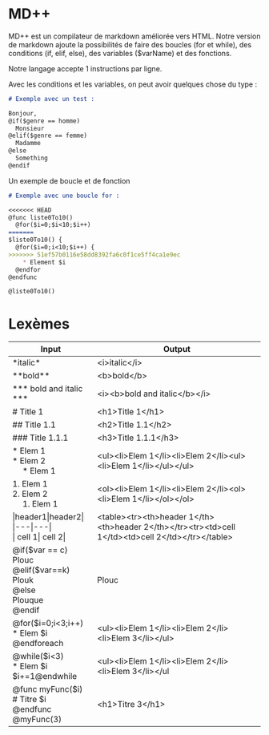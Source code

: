# MD++
MD++ est un compilateur de markdown améliorée vers HTML.
Notre version de markdown ajoute la possibilités de faire des boucles (for et while), des conditions (if, elif, else), des variables ($varName) et des fonctions.

Notre langage accepte 1 instructions par ligne.

Avec les conditions et les variables, on peut avoir quelques chose du type :
```md
# Exemple avec un test :

Bonjour,
@if($genre == homme) 
  Monsieur
@elif($genre == femme) 
  Madamme
@else 
  Something
@endif
```

Un exemple de boucle et de fonction
```md
# Exemple avec une boucle for :

<<<<<<< HEAD
@func liste0To10()
  @for($i=0;$i<10;$i++)
=======
$liste0To10() {
  @for($i=0;i<10;$i++) {
>>>>>>> 51ef57b0116e58dd8392fa6c0f1ce5ff4ca1e9ec
    * Element $i
  @endfor
@endfunc

@liste0To10()
```

# Lexèmes
| Input | Output |
|---|---|
| \*italic\*  | \<i>italic\</i> |
| \*\*bold\*\* | \<b>bold\</b> |
| \*\*\* bold and italic \*\*\* | \<i>\<b>bold and italic\</b>\</i> |
| # Title 1 | \<h1>Title 1\</h1> |
| ## Title 1.1 | \<h2>Title 1.1\</h2>|
| ### Title 1.1.1 | \<h3>Title 1.1.1\</h3>|
| * Elem 1 <br> * Elem 2 <br> &emsp; * Elem 1 | \<ul>\<li>Elem 1\</li>\<li>Elem 2\</li>\<ul>\<li>Elem 1\</li>\</ul>\</ul> |
| 1. Elem 1 <br> 2. Elem 2 <br> &emsp; 1. Elem 1 | \<ol>\<li>Elem 1\</li>\<li>Elem 2\</li>\<ol>\<li>Elem 1\</li>\</ol>\</ol> |
| \|header1\|header2\|<br>\|\---\|\---\|<br>\| cell 1\| cell 2\| | \<table>\<tr>\<th>header 1\</th>\<th>header 2\</th>\</tr>\<tr>\<td>cell 1\</td>\<td>cell 2\</td>\</tr>\</table>  |
| @if(\$var == c)<br>Plouc<br>@elif(\$var==k)<br>Plouk <br>@else<br>Plouque<br>@endif | Plouc |
| @for($i=0;i<3;i++)<br>* Elem $i<br>@endforeach| \<ul>\<li>Elem 1\</li>\<li>Elem 2\</li>\<li>Elem 3\</li>\</ul> |
| @while($i<3)<br>* Elem $i<br>\$i+=1@endwhile | \<ul>\<li>Elem 1\</li>\<li>Elem 2\</li>\<li>Elem 3\</li>\</ul |
| @func myFunc(\$i) <br> # Titre $i<br>@endfunc <br> @myFunc(3) | \<h1>Titre 3\</h1> |
